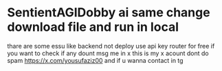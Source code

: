 # SentientAGIDobby  ai same change download file and run in local 
thare are some essu like backend not deploy 
use api key router for free if you want to check 
if any dount msg me in x 
this is my x acount dont do spam https://x.com/yousufaziz00
and if u wanna contact in tg 
